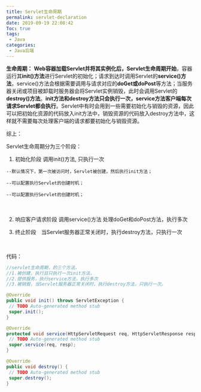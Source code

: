 ```yaml
---
title: Servlet生命周期
permalink: servlet-declaration
date: 2019-09-19 22:08:42
Toc: true
tags:
 - Java
categories:
 - Java后端
---
```




**生命周期：** **Web容器加载Servlet并将其实例化后，Servlet生命周期开始**，容器运行其**init()方法**进行Servlet的初始化；请求到达时调用Servlet的**service()方法**，service()方法会根据需要调用与请求对应的**doGet或doPost**等方法；当服务器关闭或项目被卸载时服务器会将Servlet实例销毁，此时会调用Servlet的**destroy()方法**。**init方法和destroy方法只会执行一次，service方法客户端每次请求Servlet都会执行**。Servlet中有时会用到一些需要初始化与销毁的资源，因此可以把初始化资源的代码放入init方法中，销毁资源的代码放入destroy方法中，这样就不需要每次处理客户端的请求都要初始化与销毁资源。



综上：

Servlet生命周期分为三个阶段：

1. 初始化阶段  调用init()方法,  只执行一次

```
--默认情况下，第一次被访问时，Servlet被创建，然后执行init方法；

--可以配置执行Servlet的创建时机；

--可以配置执行Servlet的创建时机；
```

　	

2. 响应客户请求阶段  调用service()方法 处理doGet和doPost方法，执行多次

3. 终止阶段　当Servlet服务器正常关闭时，执行destroy方法，只执行一次

<br>

代码：

 ```java
//servlet生命周期，的三个方法，
//1.被创建，执行且只执行一次init方法，
//2.提供服务，执行service方法，执行多次 
//3.被销毁，当Servlet服务器正常关闭时，执行destroy方法，只执行一次。

@Override
public void init() throws ServletException {
  // TODO Auto-generated method stub
  super.init();
}

@Override
protected void service(HttpServletRequest req, HttpServletResponse resp) throws ServletException, IOException {
  // TODO Auto-generated method stub
  super.service(req, resp);
}

@Override
public void destroy() {
  // TODO Auto-generated method stub
  super.destroy();
}
 ```

